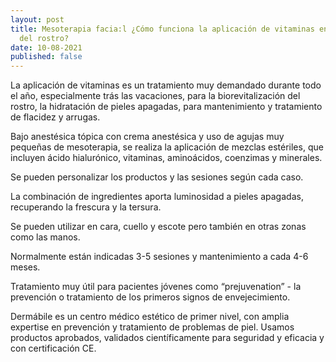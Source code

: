```yaml
---
layout: post
title: Mesoterapia facia:l ¿Cómo funciona la aplicación de vitaminas en la piel
  del rostro?
date: 10-08-2021
published: false
---
```

La aplicación de vitaminas es un tratamiento muy demandado durante todo el año, especialmente trás las vacaciones, para la biorevitalización del rostro, la hidratación de pieles apagadas, para mantenimiento y tratamiento de flacidez y arrugas. 

Bajo anestésica tópica con crema anestésica y uso de agujas muy pequeñas de mesoterapia, se realiza la aplicación de mezclas estériles, que incluyen ácido hialurónico, vitaminas, aminoácidos, coenzimas y minerales.

Se pueden personalizar los productos y las sesiones según cada caso.

La combinación de ingredientes aporta luminosidad a pieles apagadas, recuperando la frescura y la tersura. 

Se pueden utilizar en cara, cuello y escote pero también en otras zonas como las manos.

Normalmente están indicadas 3-5 sesiones y mantenimiento a cada 4-6 meses. 

Tratamiento muy útil para pacientes jóvenes como “prejuvenation” - la prevención o tratamiento de los primeros signos de envejecimiento. 

Dermábile es un centro médico estético de primer nivel, con amplia expertise en prevención y tratamiento de problemas de piel. Usamos productos aprobados, validados científicamente para seguridad y eficacia y con certificación CE.